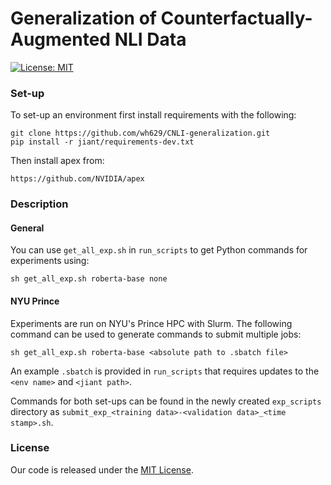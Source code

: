 # Generalization of Counterfactually-Augmented NLI Data

[![License: MIT](https://img.shields.io/badge/License-MIT-green.svg)](https://opensource.org/licenses/MIT)

### Set-up

To set-up  an environment first install requirements with the following:

```
git clone https://github.com/wh629/CNLI-generalization.git
pip install -r jiant/requirements-dev.txt
```

Then install apex from:

`https://github.com/NVIDIA/apex`

### Description

#### General

You can use `get_all_exp.sh` in `run_scripts` to get Python commands for experiments using:

```
sh get_all_exp.sh roberta-base none
```

#### NYU Prince

Experiments are run on NYU's Prince HPC with Slurm. The following command can be used to generate commands to submit multiple jobs:

```
sh get_all_exp.sh roberta-base <absolute path to .sbatch file>
```

An example `.sbatch` is provided in `run_scripts` that requires updates to the `<env name>` and `<jiant path>`.



Commands for both set-ups can be found in the newly created `exp_scripts` directory as `submit_exp_<training data>-<validation data>_<time stamp>.sh`.

### License
Our code is released under the [MIT License](https://github.com/jiant-dev/jiant/blob/master/LICENSE).
